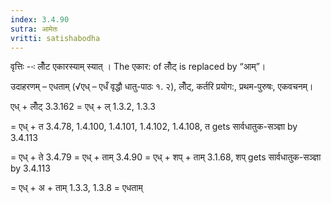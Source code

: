 ```yaml
---
index: 3.4.90
sutra: आमेतः
vritti: satishabodha
---
```



वृत्तिः --ः लोँट एकारस्याम् स्यात् । The एकार: of लोँट् is replaced by “आम्”।


उदाहरणम् – एधताम् (√एध् – एधँ वृद्धौ धातु-पाठः १. २), लोँट्, कर्तरि प्रयोग:, प्रथम-पुरुषः, एकवचनम्।


एध् + लोँट् 3.3.162 = एध् + ल् 1.3.2, 1.3.3


= एध् + त 3.4.78, 1.4.100, 1.4.101, 1.4.102, 1.4.108, त gets सार्वधातुक-सञ्ज्ञा by 3.4.113


= एध् + ते 3.4.79 = एध् + ताम् 3.4.90 = एध् + शप् + ताम् 3.1.68, शप् gets सार्वधातुक-सञ्ज्ञा by 3.4.113


= एध् + अ + ताम् 1.3.3, 1.3.8 = एधताम्

